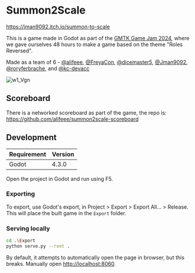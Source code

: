 # Summon2Scale

<https://jman9092.itch.io/summon-to-scale>

This is a game made in Godot as part of the [GMTK Game Jam 2024](https://itch.io/jam/gmtk-2024), where we gave ourselves 48 hours to make a game based on the theme "Roles Reversed".

Made as a team of 6 - [@alifeee], [@FreyaCon], [@dicemaster5], [@Jman9092], [@roryferbrache], and [@kc-devacc]

[@alifeee]: https://github.com/alifeee
[@FreyaCon]: https://github.com/FreyaCon
[@dicemaster5]: https://github.com/dicemaster5
[@Jman9092]: https://github.com/Jman9092
[@roryferbrache]: https://github.com/roryferbrache
[@kc-devacc]: https://github.com/kc-devacc

![w1_Vgn](https://github.com/user-attachments/assets/946ec315-1a06-4a22-87ad-738b5eb43853)

## Scoreboard

There is a networked scoreboard as part of the game, the repo is: <https://github.com/alifeee/summon2scale-scoreboard>

## Development

| Requirement | Version |
| ---- | ------- |
| Godot | 4.3.0 |

Open the project in Godot and run using F5.

### Exporting

To export, use Godot's export, in Project > Export > Export All... > Release.
This will place the built game in the `Export` folder.

### Serving locally

```bash
cd .\Export
python serve.py --root .
```

By default, it attempts to automatically open the page in browser, but this breaks. Manually open <http://localhost:8060>.
